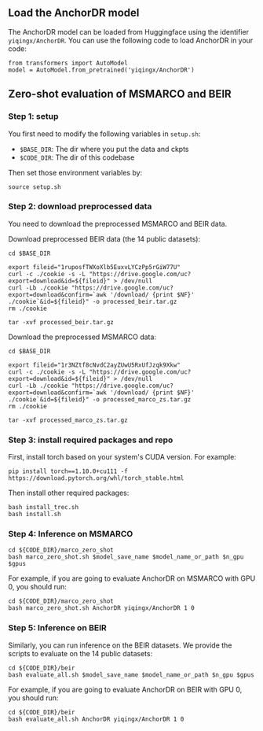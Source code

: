 ## Load the AnchorDR model
The AnchorDR model can be loaded from Huggingface using the identifier `yiqingx/AnchorDR`.
You can use the following code to load AnchorDR in your code:
```
from transformers import AutoModel 
model = AutoModel.from_pretrained('yiqingx/AnchorDR')
```


## Zero-shot evaluation of MSMARCO and BEIR

### Step 1: setup
You first need to modify the following variables in `setup.sh`:
- `$BASE_DIR`: The dir where you put the data and ckpts
- `$CODE_DIR`: The dir of this codebase

Then set those environment variables by:
```
source setup.sh
```

### Step 2: download preprocessed data 
You need to download the preprocessed MSMARCO and BEIR data.

Download preprocessed BEIR data (the 14 public datasets):
```
cd $BASE_DIR

export fileid="1ruposfTWXoXlb5EuxvLYCzPp5rGiW77U"
curl -c ./cookie -s -L "https://drive.google.com/uc?export=download&id=${fileid}" > /dev/null
curl -Lb ./cookie "https://drive.google.com/uc?export=download&confirm=`awk '/download/ {print $NF}' ./cookie`&id=${fileid}" -o processed_beir.tar.gz
rm ./cookie

tar -xvf processed_beir.tar.gz

```

Download the preprocessed MSMARCO data:
```
cd $BASE_DIR

export fileid="1r3NZtf8cNvdC2ayZUwU5RxUfJzqk9Xkw"
curl -c ./cookie -s -L "https://drive.google.com/uc?export=download&id=${fileid}" > /dev/null
curl -Lb ./cookie "https://drive.google.com/uc?export=download&confirm=`awk '/download/ {print $NF}' ./cookie`&id=${fileid}" -o processed_marco_zs.tar.gz
rm ./cookie

tar -xvf processed_marco_zs.tar.gz
```

### Step 3: install required packages and repo
First, install torch based on your system's CUDA version. For example:
```
pip install torch==1.10.0+cu111 -f https://download.pytorch.org/whl/torch_stable.html 
```

Then install other required packages:
```
bash install_trec.sh
bash install.sh 
```

### Step 4: Inference on MSMARCO
```
cd ${CODE_DIR}/marco_zero_shot 
bash marco_zero_shot.sh $model_save_name $model_name_or_path $n_gpu $gpus 

```

For example, if you are going to evaluate AnchorDR on MSMARCO with GPU 0, you should run:
```
cd ${CODE_DIR}/marco_zero_shot 
bash marco_zero_shot.sh AnchorDR yiqingx/AnchorDR 1 0

```

### Step 5: Inference on BEIR 
Similarly, you can run inference on the BEIR datasets. We provide the scripts to evaluate on the 14 public datasets:
```
cd ${CODE_DIR}/beir
bash evaluate_all.sh $model_save_name $model_name_or_path $n_gpu $gpus 

```

For example, if you are going to evaluate AnchorDR on BEIR with GPU 0, you should run:
```
cd ${CODE_DIR}/beir
bash evaluate_all.sh AnchorDR yiqingx/AnchorDR 1 0

```